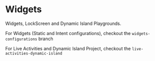 # Widgets
Widgets, LockScreen and Dynamic Island Playgrounds.

For Widgets (Static and Intent configurations), checkout the `widgets-configurations` branch

For Live Activities and Dynamic Island Project, checkout the `live-activities-dynamic-island`
